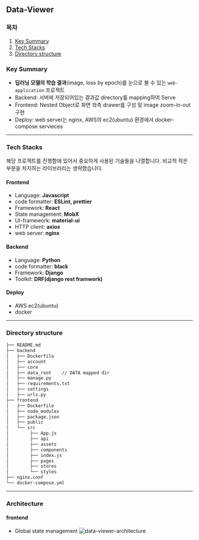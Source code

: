 ## Data-Viewer
### 목차
1. [Key Summary](#key-summary)
2. [Tech Stacks](#tech-stacks)
3. [Directory structure](#directory-structure)

### Key Summary
- **딥러닝 모델의 학습 결과**(image, loss by epoch)를 눈으로 볼 수 있는 `web-application` 프로젝트
- Backend: 서버에 저장되어있는 결과값 directory를 mapping하여 Serve
- Frontend: Nested Object로 화면 좌측 drawer를 구성 및 image zoom-in-out 구현
- Deploy: web server는 nginx, AWS의 ec2(ubuntu) 환경에서 docker-compose servieces

***

### Tech Stacks
해당 프로젝트를 진행함에 있어서 중요하게 사용된 기술들을 나열합니다. 비교적 작은 부분을 차지하는 라이브러리는 생략했습니다.

#### Frontend
- Language: **Javascript**
- code formatter: **ESLint, prettier**
- Framework: **React**
- State management: **MobX**
- UI-framework: **material-ui**
- HTTP client: **axios**
- web server: **nginx**

#### Backend
- Language: **Python**
- code formatter: **black**
- Framework: **Django**
- Toolkit: **DRF(django rest framwork)**

#### Deploy
- AWS ec2(ubuntu)
- docker

***

### Directory structure
```bash
├── README.md
├── backend
│   ├── Dockerfile
│   ├── account
│   ├── core
│   ├── data_root    // DATA mapped dir 
│   ├── manage.py
│   ├── requirements.txt
│   ├── settings
│   ├── urls.py
├── frontend
│   ├── Dockerfile
│   ├── node_modules
│   ├── package.json
│   ├── public
│   └── src
│        ├── App.js
│        ├── api
│        ├── assets
│        ├── components
│        ├── index.js
│        ├── pages
│        ├── stores
│        └── styles
├── nginx.conf
└── docker-compose.yml
```
***

### Architecture
#### frontend
- Global state management
![data-viewer-architecture](https://user-images.githubusercontent.com/41932978/143277384-82699769-d613-40f2-8d56-93110bcd5a62.png)
